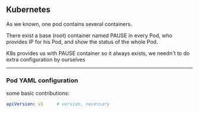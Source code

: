 ## Kubernetes

As we known, one pod contains several containers. 

There exist a base (root) container named PAUSE in every Pod, who provides IP for his Pod, and show the status of the whole Pod.

K8s provides us with PAUSE container so it always exists, we needn't to do extra configuration by ourselves 

---

### Pod YAML configuration

some basic contributions:

```YAML
apiVersion: v1     # version, necessary

```

